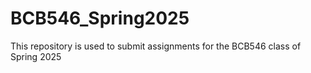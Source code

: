 # BCB546_Spring2025
This repository is used to submit assignments for the BCB546 class of Spring 2025
